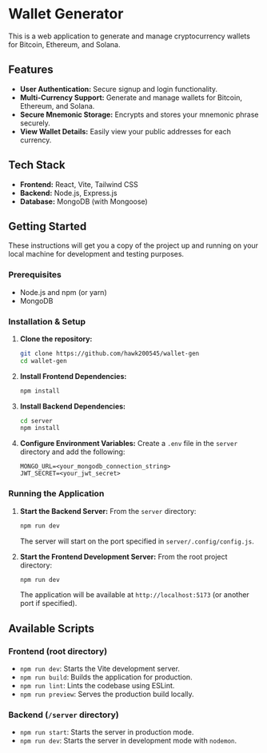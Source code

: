 # Wallet Generator

This is a web application to generate and manage cryptocurrency wallets for Bitcoin, Ethereum, and Solana.

## Features

*   **User Authentication:** Secure signup and login functionality.
*   **Multi-Currency Support:** Generate and manage wallets for Bitcoin, Ethereum, and Solana.
*   **Secure Mnemonic Storage:** Encrypts and stores your mnemonic phrase securely.
*   **View Wallet Details:** Easily view your public addresses for each currency.

## Tech Stack

*   **Frontend:** React, Vite, Tailwind CSS
*   **Backend:** Node.js, Express.js
*   **Database:** MongoDB (with Mongoose)

## Getting Started

These instructions will get you a copy of the project up and running on your local machine for development and testing purposes.

### Prerequisites

*   Node.js and npm (or yarn)
*   MongoDB

### Installation & Setup

1.  **Clone the repository:**
    ```sh
    git clone https://github.com/hawk200545/wallet-gen
    cd wallet-gen
    ```

2.  **Install Frontend Dependencies:**
    ```sh
    npm install
    ```

3.  **Install Backend Dependencies:**
    ```sh
    cd server
    npm install
    ```

4.  **Configure Environment Variables:**
    Create a `.env` file in the `server` directory and add the following:
    ```
    MONGO_URL=<your_mongodb_connection_string>
    JWT_SECRET=<your_jwt_secret>
    ```

### Running the Application

1.  **Start the Backend Server:**
    From the `server` directory:
    ```sh
    npm run dev
    ```
    The server will start on the port specified in `server/.config/config.js`.

2.  **Start the Frontend Development Server:**
    From the root project directory:
    ```sh
    npm run dev
    ```
    The application will be available at `http://localhost:5173` (or another port if specified).

## Available Scripts

### Frontend (root directory)

*   `npm run dev`: Starts the Vite development server.
*   `npm run build`: Builds the application for production.
*   `npm run lint`: Lints the codebase using ESLint.
*   `npm run preview`: Serves the production build locally.

### Backend (`/server` directory)

*   `npm run start`: Starts the server in production mode.
*   `npm run dev`: Starts the server in development mode with `nodemon`.

